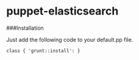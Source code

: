 puppet-elasticsearch
====================

###Installation

Just add the following code to your default.pp file.

	class { 'grunt::install': }
